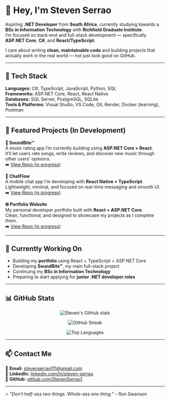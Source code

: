# 👋 Hey, I'm Steven Serrao  

Aspiring **.NET Developer** from **South Africa**, currently studying towards a **BSc in Information Technology** with **Richfield Graduate Institute**.  
I’m focused on back-end and full-stack development — specifically **ASP.NET Core**, **C#**, and **React/TypeScript**.  

I care about writing **clean, maintainable code** and building projects that actually work in the real world — not just look good on GitHub.  

---

## 🧰 Tech Stack
**Languages:** C#, TypeScript, JavaScript, Python, SQL  
**Frameworks:** ASP.NET Core, React, React Native  
**Databases:** SQL Server, PostgreSQL, SQLite  
**Tools & Platforms:** Visual Studio, VS Code, Git, Render, Docker (learning), Postman  

---

## 🚀 Featured Projects (In Development)

**🎵 SoundBite™**  
A music rating app I’m currently building using **ASP.NET Core + React**.  
It’ll let users rate songs, write reviews, and discover new music through other users’ opinions.  
➡️ [View Repo (in progress)](#)

**💬 ChatFlow**  
A mobile chat app I’m developing with **React Native + TypeScript**.  
Lightweight, minimal, and focused on real-time messaging and smooth UI.  
➡️ [View Repo (in progress)](#)

**🌐 Portfolio Website**  
My personal developer portfolio built with **React + ASP.NET Core**.  
Clean, functional, and designed to showcase my projects as I complete them.  
➡️ [View Repo (in progress)](https://github.com/StevenSerrao1/Official-Projects/tree/master/Portfolio-App/Initial-MyPortfolio)

---

## 🧠 Currently Working On
- Building my **portfolio** using React + TypeScript + ASP.NET Core  
- Developing **SoundBite™**, my main full-stack project  
- Continuing my **BSc in Information Technology**  
- Preparing to start applying for **junior .NET developer roles**  

---

## 📊 GitHub Stats

<p align="center">
  <img src="https://github-readme-stats.vercel.app/api?username=StevenSerrao1&show_icons=true&theme=tokyonight&hide_border=true" alt="Steven's GitHub stats" />
</p>

<p align="center">
  <img src="https://github-readme-streak-stats.herokuapp.com/?user=StevenSerrao1&theme=tokyonight&hide_border=true" alt="GitHub Streak" />
</p>

<p align="center">
  <img src="https://github-readme-stats.vercel.app/api/top-langs/?username=StevenSerrao1&layout=compact&theme=tokyonight&hide_border=true" alt="Top Languages" />
</p>

---

## 📫 Contact Me
📧 **Email:** stevenserrao111@gmail.com  
💼 **LinkedIn:** [linkedin.com/in/steven-serrao](https://linkedin.com/in/steven-serrao)  
🐙 **GitHub:** [github.com/StevenSerrao1](https://github.com/StevenSerrao1)

---

⭐ *“Don’t half-ass two things. Whole-ass one thing.”* – Ron Swanson
